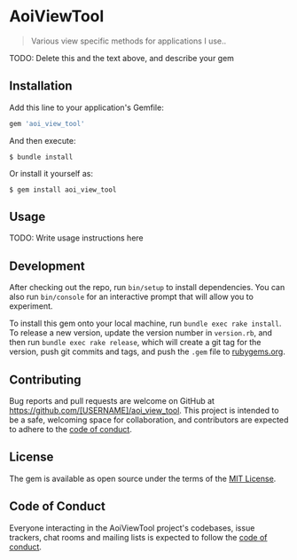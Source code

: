 # AoiViewTool

> Various view specific methods for applications I use..

TODO: Delete this and the text above, and describe your gem

## Installation

Add this line to your application's Gemfile:

```ruby
gem 'aoi_view_tool'
```

And then execute:

    $ bundle install

Or install it yourself as:

    $ gem install aoi_view_tool

## Usage

TODO: Write usage instructions here

## Development

After checking out the repo, run `bin/setup` to install dependencies. You can also run `bin/console` for an interactive prompt that will allow you to experiment.

To install this gem onto your local machine, run `bundle exec rake install`. To release a new version, update the version number in `version.rb`, and then run `bundle exec rake release`, which will create a git tag for the version, push git commits and tags, and push the `.gem` file to [rubygems.org](https://rubygems.org).

## Contributing

Bug reports and pull requests are welcome on GitHub at https://github.com/[USERNAME]/aoi_view_tool. This project is intended to be a safe, welcoming space for collaboration, and contributors are expected to adhere to the [code of conduct](https://github.com/[USERNAME]/aoi_view_tool/blob/master/CODE_OF_CONDUCT.md).


## License

The gem is available as open source under the terms of the [MIT License](https://opensource.org/licenses/MIT).

## Code of Conduct

Everyone interacting in the AoiViewTool project's codebases, issue trackers, chat rooms and mailing lists is expected to follow the [code of conduct](https://github.com/[USERNAME]/aoi_view_tool/blob/master/CODE_OF_CONDUCT.md).
